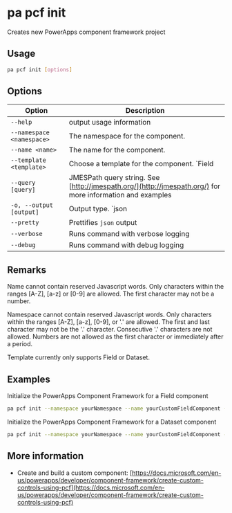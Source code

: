 # pa pcf init

Creates new PowerApps component framework project

## Usage

```sh
pa pcf init [options]
```

## Options

Option|Description
------|-----------
`--help`|output usage information
`--namespace <namespace>`|The namespace for the component.
`--name <name>`|The name for the component.
`--template <template>`|Choose a template for the component. `Field|Dataset`.
`--query [query]`|JMESPath query string. See [http://jmespath.org/](http://jmespath.org/) for more information and examples
`-o, --output [output]`|Output type. `json|text`. Default `text`
`--pretty`|Prettifies `json` output
`--verbose`|Runs command with verbose logging
`--debug`|Runs command with debug logging

## Remarks

Name cannot contain reserved Javascript words. Only characters within the ranges [A-Z], [a-z] or [0-9] are allowed. The first character may not be a number.

Namespace cannot contain reserved Javascript words. Only characters within the ranges [A-Z], [a-z], [0-9], or '.' are allowed. The first and last character may not be the '.' character. Consecutive '.' characters are not allowed. Numbers are not allowed as the first character or immediately after a period.

Template currently only supports Field or Dataset.

## Examples

Initialize the PowerApps Component Framework for a Field component

```sh
pa pcf init --namespace yourNamespace --name yourCustomFieldComponent --template Field
```

Initialize the PowerApps Component Framework for a Dataset component

```sh
pa pcf init --namespace yourNamespace --name yourCustomFieldComponent --template Dataset
```

## More information

- Create and build a custom component: [https://docs.microsoft.com/en-us/powerapps/developer/component-framework/create-custom-controls-using-pcf](https://docs.microsoft.com/en-us/powerapps/developer/component-framework/create-custom-controls-using-pcf)
